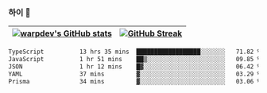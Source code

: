 
### 하이 👋
[![warpdev's GitHub stats](https://github-readme-stats.vercel.app/api?username=warpdev&show_icons=true&theme=vue-dark)](#) |[![GitHub Streak](https://github-readme-streak-stats.herokuapp.com/?user=warpdev&theme=dark)](#)
--- | --- |
<!--START_SECTION:waka-->

```txt
TypeScript          13 hrs 35 mins  ██████████████████░░░░░░░   71.82 %
JavaScript          1 hr 51 mins    ██▒░░░░░░░░░░░░░░░░░░░░░░   09.85 %
JSON                1 hr 12 mins    █▓░░░░░░░░░░░░░░░░░░░░░░░   06.42 %
YAML                37 mins         ▓░░░░░░░░░░░░░░░░░░░░░░░░   03.29 %
Prisma              34 mins         ▓░░░░░░░░░░░░░░░░░░░░░░░░   03.06 %
```

<!--END_SECTION:waka-->

<!--
**warpdev/warpdev** is a ✨ _special_ ✨ repository because its `README.md` (this file) appears on your GitHub profile.

Here are some ideas to get you started:

- 🔭 I’m currently working on ...
- 🌱 I’m currently learning ...
- 👯 I’m looking to collaborate on ...
- 🤔 I’m looking for help with ...
- 💬 Ask me about ...
- 📫 How to reach me: ...
- 😄 Pronouns: ...
- ⚡ Fun fact: ...
-->
